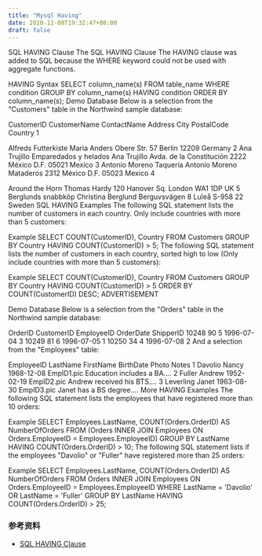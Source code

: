 ```yaml
---
title: "Mysql Having"
date: 2020-12-08T19:32:47+08:00
draft: false
---
```


SQL HAVING Clause
The SQL HAVING Clause
The HAVING clause was added to SQL because the WHERE keyword could not be used with aggregate functions.

HAVING Syntax
SELECT column_name(s)
FROM table_name
WHERE condition
GROUP BY column_name(s)
HAVING condition
ORDER BY column_name(s);
Demo Database
Below is a selection from the "Customers" table in the Northwind sample database:

CustomerID	CustomerName	ContactName	Address	City	PostalCode	Country
1

Alfreds Futterkiste	Maria Anders	Obere Str. 57	Berlin	12209	Germany
2	Ana Trujillo Emparedados y helados	Ana Trujillo	Avda. de la Constitución 2222	México D.F.	05021	Mexico
3	Antonio Moreno Taquería	Antonio Moreno	Mataderos 2312	México D.F.	05023	Mexico
4

Around the Horn	Thomas Hardy	120 Hanover Sq.	London	WA1 1DP	UK
5	Berglunds snabbköp	Christina Berglund	Berguvsvägen 8	Luleå	S-958 22	Sweden
SQL HAVING Examples
The following SQL statement lists the number of customers in each country. Only include countries with more than 5 customers:

Example
SELECT COUNT(CustomerID), Country
FROM Customers
GROUP BY Country
HAVING COUNT(CustomerID) > 5;
The following SQL statement lists the number of customers in each country, sorted high to low (Only include countries with more than 5 customers):

Example
SELECT COUNT(CustomerID), Country
FROM Customers
GROUP BY Country
HAVING COUNT(CustomerID) > 5
ORDER BY COUNT(CustomerID) DESC;
ADVERTISEMENT


Demo Database
Below is a selection from the "Orders" table in the Northwind sample database:

OrderID	CustomerID	EmployeeID	OrderDate	ShipperID
10248	90	5	1996-07-04	3
10249	81	6	1996-07-05	1
10250	34	4	1996-07-08	2
And a selection from the "Employees" table:

EmployeeID	LastName	FirstName	BirthDate	Photo	Notes
1	Davolio	Nancy	1968-12-08	EmpID1.pic	Education includes a BA....
2	Fuller	Andrew	1952-02-19	EmpID2.pic	Andrew received his BTS....
3	Leverling	Janet	1963-08-30	EmpID3.pic	Janet has a BS degree....
More HAVING Examples
The following SQL statement lists the employees that have registered more than 10 orders:

Example
SELECT Employees.LastName, COUNT(Orders.OrderID) AS NumberOfOrders
FROM (Orders
INNER JOIN Employees ON Orders.EmployeeID = Employees.EmployeeID)
GROUP BY LastName
HAVING COUNT(Orders.OrderID) > 10;
The following SQL statement lists if the employees "Davolio" or "Fuller" have registered more than 25 orders:

Example
SELECT Employees.LastName, COUNT(Orders.OrderID) AS NumberOfOrders
FROM Orders
INNER JOIN Employees ON Orders.EmployeeID = Employees.EmployeeID
WHERE LastName = 'Davolio' OR LastName = 'Fuller'
GROUP BY LastName
HAVING COUNT(Orders.OrderID) > 25;


### 参考资料

- [SQL HAVING Clause](https://www.w3schools.com/sql/sql_having.asp)